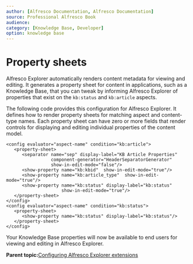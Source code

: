 ```yaml
---
author: [Alfresco Documentation, Alfresco Documentation]
source: Professional Alfresco Book
audience: 
category: [Knowledge Base, Developer]
option: knowledge base
---
```


# Property sheets

Alfresco Explorer automatically renders content metadata for viewing and editing. It generates a property sheet for content in applications, such as a Knowledge Base, that you can tweak by informing Alfresco Explorer of properties that exist on the `kb:status` and `kb:article` aspects.

The following code provides this configuration for Alfresco Explorer. It defines how to render property sheets for matching aspect and content-type names. Each property sheet can have zero or more fields that render controls for displaying and editing individual properties of the content model.

```
<config evaluator="aspect-name" condition="kb:article">
   <property-sheet>
      <separator name="sep" display-label="KB Article Properties"
                 component-generator="HeaderSeparatorGenerator"
                 show-in-edit-mode="false"/>
      <show-property name="kb:kbid"  show-in-edit-mode="true"/>
      <show-property name="kb:article_type"  show-in-edit-mode="true"/>
      <show-property name="kb:status" display-label="kb:status" 
                     show-in-edit-mode="true"/>
   </property-sheet>
</config>
<config evaluator="aspect-name" condition="kb:status">
   <property-sheet>
      <show-property name="kb:status" display-label="kb:status"/>
   </property-sheet>
</config>
```

Your Knowledge Base properties will now be available to end users for viewing and editing in Alfresco Explorer.

**Parent topic:**[Configuring Alfresco Explorer extensions](../concepts/kb-explorer-ext.md)


